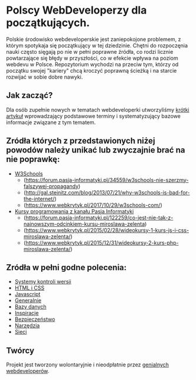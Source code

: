 # Polscy WebDeveloperzy dla początkujących.

Polskie środowisko webdeveloperskie jest zaniepokojone problemem, z którym spotykaja się początkujący w tej dziedzinie.
Chętni do rozpoczęnia nauki często sięgają po nie w pełni poprawne źródła, co rodzi licznie powtarzające się błędy w przyszłości, co w efekcie wpływa na poziom webdevu w Polsce. Repozytorium wychodzi na przeciw tym, którzy od początku swojej "kariery" chcą kroczyć poprawną ścieżką i na starcie rozwijać w sobie dobre nawyki.

## Jak zacząć?
Dla osób zupełnie nowych w tematach webdeveloperki utworzyliśmy [krótki artykuł](./how-to-start.md) wprowadzający podstawowe terminy i systematyzujący bazowe informacje związane z tym tematem. 

## Zródła których z przedstawionych niżej powodów należy unikać lub zwyczajnie brać na nie poprawkę:

* [W3Schools](https://www.w3schools.com/)
  * (https://forum.pasja-informatyki.pl/34559/w3schools-nie-szerzmy-falszywej-propagandy)
  * (http://gal.steinitz.com/blog/2013/07/21/why-w3schools-is-bad-for-the-internet/)
  * (https://www.webkrytyk.pl/2017/10/29/w3schools-com/)
* [Kursy programowania z kanału Pasja Informatyki](https://www.youtube.com/user/MiroslawZelent)
  * (https://forum.pasja-informatyki.pl/122259/co-jest-nie-tak-z-najnowszym-odcinkiem-kursu-miroslawa-zelenta)
  * (https://www.webkrytyk.pl/2015/02/28/wideokursy-1-kurs-js-i-css-miroslawa-zelenta/)
  * (https://www.webkrytyk.pl/2015/12/31/wideokursy-2-kurs-php-miroslawa-zelenta/)

## Zródła w pełni godne polecenia:
* [Systemy kontroli wersji](./version-control.md)
* [HTML i CSS](./html-css.md)
* [Javascript](./js.md)
* [Generalnie](./general.md)
* [Bazy danych](./databases.md)
* [Inspiracje](./inspirations.md)
* [Bezpieczeństwo](./security.md)
* [Narzędzia](./tools.md)
* [Sieci](./web-structure.md)

## Twórcy
Projekt jest tworzony wolontaryjnie i nieodpłatnie przez [genialnych webdeveloperów](./CONTRIBUTORS.md).
